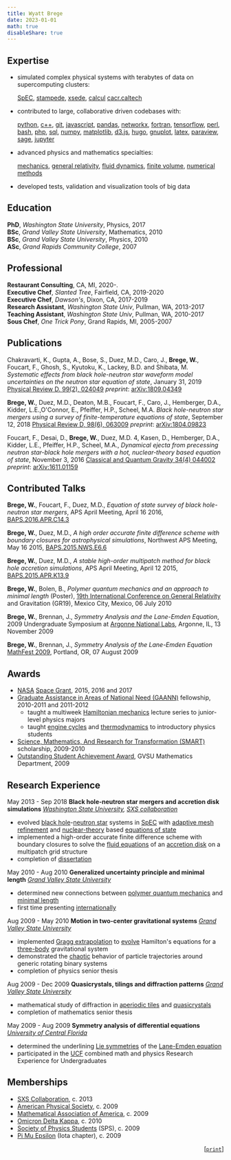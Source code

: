 ```yaml
---
title: Wyatt Brege
date: 2023-01-01
math: true
disableShare: true
---
```


## Expertise

- simulated complex physical systems with terabytes of data on supercomputing clusters:  

    [SpEC](https://www.black-holes.org/code/SpEC.html),
[stampede](https://www.tacc.utexas.edu/systems/stampede2),
[xsede](http://www.xsede.org/),
[calcul](https://www.calculquebec.ca/)
[cacr.caltech](https://www.hpc.caltech.edu/)

- contributed to large, collaborative driven codebases with:

    [python](https://en.wikipedia.org/wiki/Python_(programming_language)),
[c++](https://en.wikipedia.org/wiki/C%2B%2B),
[git](https://en.wikipedia.org/wiki/Git),
[javascript](https://en.wikipedia.org/wiki/JavaScript),
[pandas](https://en.wikipedia.org/wiki/Pandas_(software)),
[networkx](https://en.wikipedia.org/wiki/NetworkX),
[fortran](https://en.wikipedia.org/wiki/Fortran),
[tensorflow](https://en.wikipedia.org/wiki/TensorFlow),
[perl](https://en.wikipedia.org/wiki/Perl),
[bash](https://en.wikipedia.org/wiki/Bash_(Unix_shell)),
[php](https://en.wikipedia.org/wiki/PHP),
[sql](https://en.wikipedia.org/wiki/SQL),
[numpy](https://en.wikipedia.org/wiki/NumPy),
[matplotlib](https://en.wikipedia.org/wiki/Matplotlib),
[d3.js](https://en.wikipedia.org/wiki/D3.js),
[hugo](https://en.wikipedia.org/wiki/Hugo_(software)),
[gnuplot](https://en.wikipedia.org/wiki/Gnuplot),
[latex](https://en.wikipedia.org/wiki/LaTeX),
[paraview](https://en.wikipedia.org/wiki/ParaView),
[sage](https://en.wikipedia.org/wiki/Sage_(mathematics_software)),
[jupyter](https://en.wikipedia.org/wiki/Project_Jupyter)

- advanced physics and mathematics specialties:

    [mechanics](https://en.wikipedia.org/wiki/Hamiltonian_mechanics),
[general relativity](https://en.wikipedia.org/wiki/General_relativity),
[fluid dynamics](https://en.wikipedia.org/wiki/Fluid_dynamics),
[finite volume](https://en.wikipedia.org/wiki/Finite_element_method),
[numerical methods](https://en.wikipedia.org/wiki/Numerical_analysis)

- developed tests, validation and visualization tools of big data

## Education

 **PhD**,  *Washington State University*,  Physics, 2017  
 **BSc**,  *Grand Valley State University*,  Mathematics,  2010  
 **BSc**,  *Grand Valley State University*,  Physics,  2010  
 **ASc**,  *Grand Rapids Community College*,  2007  

## Professional

 **Restaurant Consulting**, CA, MI, 2020-.  
 **Executive Chef**, *Slanted Tree*, Fairfield, CA, 2019-2020  
 **Executive Chef**, *Dawson's*, Dixon, CA, 2017-2019  
 **Research Assistant**, *Washington State Univ*, Pullman, WA, 2013-2017  
 **Teaching Assistant**, *Washington State Univ*, Pullman, WA, 2010-2017  
 **Sous Chef**, *One Trick Pony*, Grand Rapids, MI, 2005-2007  

## Publications

Chakravarti, K., Gupta, A., Bose, S., Duez, M.D., Caro, J., **Brege, W.**, Foucart, F., Ghosh, S., Kyutoku, K., Lackey, B.D. and Shibata, M.	
*Systematic effects from black hole-neutron star waveform model uncertainties on the neutron star equation of state*,
January 31, 2019
[Physical Review D. 99(2), 024049](https://links.aps.org/doi/10.1103/PhysRevD.99.024049)
*preprint*:
[arXiv:1809.04349](https://arxiv.org/abs/1809.04349)
		
**Brege, W.**, Duez, M.D., Deaton, M.B.,  Foucart, F., Caro, J., Hemberger, D.A., Kidder, L.E.,O'Connor, E., Pfeiffer, H.P., Scheel, M.A. *Black hole-neutron star mergers using a survey of finite-temperature equations of state*, 
September 12, 2018
[Physical Review D, 98(6), 063009](https://link.aps.org/doi/10.1103/PhysRevD.98.063009)
*preprint*:
[arXiv:1804.09823](https://arxiv.org/abs/1804.09823)
			
Foucart, F., Desai, D., **Brege, W.**, Duez, M.D. 4, Kasen, D., Hemberger, D.A., Kidder, L.E., Pfeiffer, H.P., Scheel, M.A., 
*Dynamical ejecta from precessing neutron star-black hole mergers with a hot, nuclear-theory based equation of state*,
November 3, 2016
[Classical and Quantum Gravity 34(4) 044002](https://dx.doi.org/10.1088/1361-6382/aa573b)
*preprint*:
[arXiv:1611.01159](https://arxiv.org/abs/1611.01159)

## Contributed Talks

**Brege, W.**, Foucart, F., Duez, M.D., 
*Equation of state survey of black hole-neutron star mergers*,
APS April Meeting, April 16 2016,
[BAPS.2016.APR.C14.3](https://meetings.aps.org/Meeting/APR16/Session/C14.3)
		
**Brege, W.**, Duez, M.D., 
*A high order accurate finite difference scheme with boundary closures for astrophysical simulations*,
Northwest APS Meeting, May 16 2015,
[BAPS.2015.NWS.E6.6](https://meetings.aps.org/Meeting/NWS15/Session/E6.6)
		
**Brege, W.**, Duez, M.D.,
*A stable high-order multipatch method for black hole accretion simulations*,
APS April Meeting, April 12 2015, 
[BAPS.2015.APR.K13.9](https://meetings.aps.org/Meeting/APR15/Session/K13.9)
		
**Brege, W.**, Bolen, B., 
*Polymer quantum mechanics and an approach to minimal length* (Poster),
[19th International Conference on General Relativity](https://iopscience.iop.org/issue/0264-9381/28/11) and Gravitation (GR19), Mexico City, Mexico, 06 July 2010
		
**Brege, W.**, Brennan, J., 
*Symmetry Analysis and the Lane-Emden Equation*,
2009 Undergraduate Symposium at [Argonne National Labs](https://www.anl.gov/), Argonne, IL, 13 November 2009
		
**Brege, W.**, Brennan, J., 
*Symmetry Analysis of the Lane-Emden Equation* 
[MathFest 2009](https://www.maa.org/meetings/mathfest-archive), Portland, OR, 07 August 2009

## Awards

- [NASA](https://nasa.gov) [Space Grant](https://www.waspacegrant.org/), 2015, 2016 and 2017
- [Graduate Assistance in Areas of National Need (GAANN)](https://www2.ed.gov/programs/gaann/index.html) fellowship, 2010-2011 and 2011-2012
    * taught a multiweek [Hamiltonian mechanics](https://en.wikipedia.org/wiki/Hamiltonian_mechanics) lecture series to junior-level physics majors
    * taught [engine cycles](https://en.wikipedia.org/wiki/Carnot_heat_engine) and [thermodynamics](https://en.wikipedia.org/wiki/Thermodynamics#Laws_of_thermodynamics) to introductory physics students
- [Science, Mathematics, And Research for Transformation (SMART)](https://www.smartscholarship.org/smart) scholarship, 2009-2010
- [Outstanding Student Achievement Award](https://www.gvsu.edu/math/scholarships-and-awards-9.htm), GVSU Mathematics Department, 2009

## Research Experience

May 2013 - Sep 2018
**Black hole-neutron star mergers and accretion disk simulations**
*[Washington State University](https://physics.wsu.edu), [SXS collaboration](https://black-holes.org)*
- evolved [black hole](https://en.wikipedia.org/wiki/Black_hole)-[neutron star](https://en.wikipedia.org/wiki/Neutron_star) systems in [SpEC](https://www.black-holes.org/code/SpEC.html) with [adaptive mesh refinement](https://en.wikipedia.org/wiki/Adaptive_mesh_refinement) and [nuclear-theory](https://en.wikipedia.org/wiki/Nucleosynthesis) based [equations of state](https://en.wikipedia.org/wiki/Equation_of_state)
- implemented a high-order accurate finite difference scheme with boundary closures to solve the [fluid equations](https://en.wikipedia.org/wiki/Computational_fluid_dynamics) of an [accretion disk](https://en.wikipedia.org/wiki/Accretion_disk) on a multipatch grid structure
- completion of [dissertation](https://hdl.handle.net/2376/111818)	

May 2010 - Aug 2010
**Generalized uncertainty principle and minimal length**
[*Grand Valley State University*](https://physics.gvsu.edu)
- determined new connections between [polymer quantum mechanics](https://en.wikipedia.org/wiki/Loop_quantum_gravity) and [minimal length](https://en.wikipedia.org/wiki/Uncertainty_principle)
- first time presenting [internationally](https://hyperspace.uni-frankfurt.de/2009/10/23/gr19-first-announcement/)	

Aug 2009 - May 2010
**Motion in two-center gravitational systems**
[*Grand Valley State University*](https://physicsgvsu.edu)
- implemented [Gragg extrapolation](https://en.wikipedia.org/wiki/Bulirsch%E2%80%93Stoer_algorithm) to [evolve](https://en.wikipedia.org/wiki/Symplectic_geometry) Hamilton's equations for a [three-body](https://en.wikipedia.org/wiki/Three-body_problem) gravitational system
- demonstrated the [chaotic](https://en.wikipedia.org/wiki/Chaos_theory) behavior of particle trajectories around generic rotating binary systems
- completion of physics senior thesis	

Aug 2009 - Dec 2009
**Quasicrystals, tilings and diffraction patterns**
[*Grand Valley State University*](https://math.gvsu.edu)
- mathematical study of diffraction in [aperiodic tiles](https://en.wikipedia.org/wiki/Penrose_tiling) and [quasicrystals](https://en.wikipedia.org/wiki/Quasicrystal)
- completion of mathematics senior thesis	

May 2009 - Aug 2009
**Symmetry analysis of differential equations**
[*University of Central Florida*](https://www.ucf.edu/)
- determined the underlining [Lie symmetries](https://en.wikipedia.org/wiki/Lie_algebra) of the [Lane-Emden equation](https://en.wikipedia.org/wiki/Lane%E2%80%93Emden_equation)	
- participated in the [UCF](https://www.ucf.edu/) combined math and physics Research Experience for Undergraduates

## Memberships

* [SXS Collaboration](https://github.com/sxs-collaboration), c. 2013
* [American Physical Society](https://www.aps.org/), c. 2009
* [Mathematical Association of America](https://www.maa.org/), c. 2009
* [Omicron Delta Kappa](https://odk.org/), c. 2010
* [Society of Physics Students](https://www.sigmapisigma.org/sigmapisigma) (SPS), c. 2009
* [Pi Mu Epsilon](https://pme-math.org/) (Iota chapter), c. 2009

<span style="text-align: right">

[[`print`](/brege-cv.pdf)]  

</span>
